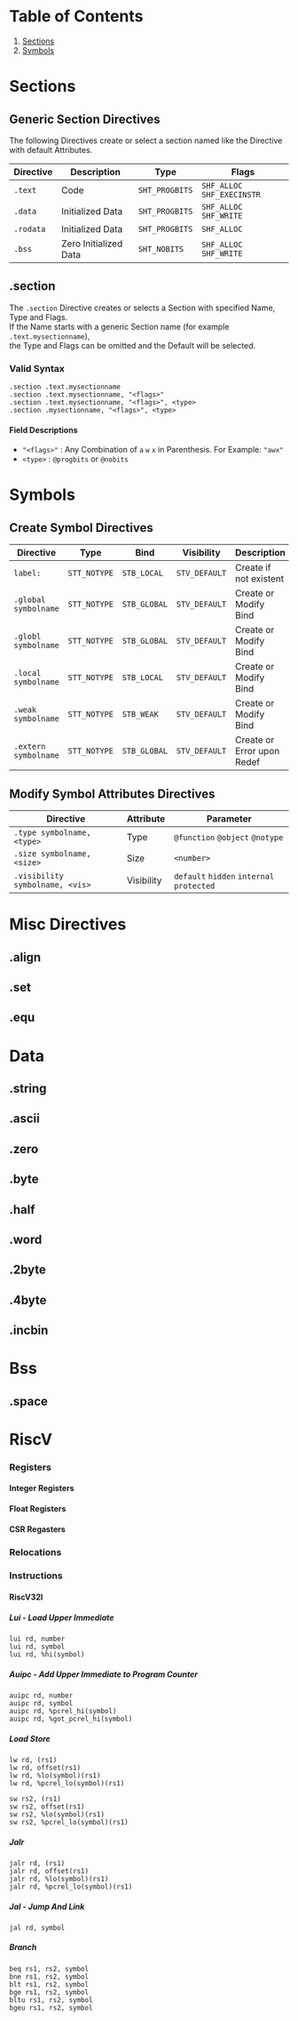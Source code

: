 
# Table of Contents
1. [Sections](#Sections)
2. [Symbols](#Symbols)


# Sections
## Generic Section Directives
The following Directives create or select a section named like the Directive with default Attributes.

| Directive | Description           | Type           | Flags                       |
| --------- | --------------------- | -------------- | --------------------------- |
| `.text`   | Code                  | `SHT_PROGBITS` | `SHF_ALLOC` `SHF_EXECINSTR` |
| `.data`   | Initialized Data      | `SHT_PROGBITS` | `SHF_ALLOC` `SHF_WRITE`     |
| `.rodata` | Initialized Data      | `SHT_PROGBITS` | `SHF_ALLOC`                 |
| `.bss`    | Zero Initialized Data | `SHT_NOBITS`   | `SHF_ALLOC` `SHF_WRITE`     |

## .section
The `.section` Directive creates or selects a Section with specified Name, Type and Flags.  
If the Name starts with a generic Section name (for example `.text.mysectionname`),  
the Type and Flags can be omitted and the Default will be selected.  
### Valid Syntax
```
.section .text.mysectionname
.section .text.mysectionname, "<flags>"
.section .text.mysectionname, "<flags>", <type>
.section .mysectionname, "<flags>", <type>
```
#### Field Descriptions
- `"<flags>"` : Any Combination of `a` `w` `x` in Parenthesis. For Example: `"awx"`  
- `<type>` : `@progbits` or `@nobits`



# Symbols
## Create Symbol Directives
| Directive             | Type         | Bind         | Visibility    | Description                |
| --------------------- | ------------ | ------------ | ------------- | -------------------------- |
| `label:`              | `STT_NOTYPE` | `STB_LOCAL`  | `STV_DEFAULT` | Create if not existent     |
| `.global symbolname`  | `STT_NOTYPE` | `STB_GLOBAL` | `STV_DEFAULT` | Create or Modify Bind      |
| `.globl symbolname`   | `STT_NOTYPE` | `STB_GLOBAL` | `STV_DEFAULT` | Create or Modify Bind      |
| `.local symbolname`   | `STT_NOTYPE` | `STB_LOCAL`  | `STV_DEFAULT` | Create or Modify Bind      |
| `.weak symbolname`    | `STT_NOTYPE` | `STB_WEAK`   | `STV_DEFAULT` | Create or Modify Bind      |
| `.extern symbolname`  | `STT_NOTYPE` | `STB_GLOBAL` | `STV_DEFAULT` | Create or Error upon Redef |

## Modify Symbol Attributes Directives
| Directive                       | Attribute  | Parameter                                 |
| ------------------------------- | ---------- | ----------------------------------------- |
| `.type symbolname, <type>`      | Type       | `@function` `@object` `@notype`           |
| `.size symbolname, <size>`      | Size       | `<number>`                                |
| `.visibility symbolname, <vis>` | Visibility | `default` `hidden` `internal` `protected` |

# Misc Directives
## .align
## .set
## .equ

# Data
## .string
## .ascii
## .zero
## .byte
## .half
## .word
## .2byte
## .4byte
## .incbin

# Bss
## .space


# RiscV
### Registers
#### Integer Registers
#### Float Registers
#### CSR Regasters
### Relocations
### Instructions
#### RiscV32I

##### Lui - Load Upper Immediate
```
lui rd, number
lui rd, symbol
lui rd, %hi(symbol)
```
##### Auipc - Add Upper Immediate to Program Counter
```
auipc rd, number
auipc rd, symbol
auipc rd, %pcrel_hi(symbol)
auipc rd, %got_pcrel_hi(symbol)
```


##### Load Store

```
lw rd, (rs1)
lw rd, offset(rs1)
lw rd, %lo(symbol)(rs1)
lw rd, %pcrel_lo(symbol)(rs1)
```

```
sw rs2, (rs1)
sw rs2, offset(rs1)
sw rs2, %lo(symbol)(rs1)
sw rs2, %pcrel_lo(symbol)(rs1)
```

##### Jalr
```
jalr rd, (rs1)
jalr rd, offset(rs1)
jalr rd, %lo(symbol)(rs1)
jalr rd, %pcrel_lo(symbol)(rs1)
```

##### Jal - Jump And Link
```
jal rd, symbol
```

##### Branch
```
beq rs1, rs2, symbol
bne rs1, rs2, symbol
blt rs1, rs2, symbol
bge rs1, rs2, symbol
bltu rs1, rs2, symbol
bgeu rs1, rs2, symbol
```


